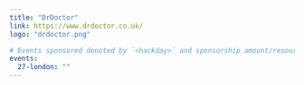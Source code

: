 ```yaml
---
title: "DrDoctor"
link: https://www.drdoctor.co.uk/
logo: "drdoctor.png"

# Events sponsored denoted by `<hackday>` and sponsorship amount/resource
events:
  27-london: ""
---
```


